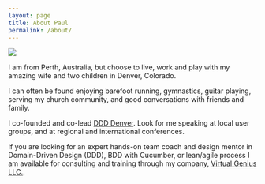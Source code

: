 ```yaml
---
layout: page
title: About Paul
permalink: /about/
---
```

<img class="gravatar" src="http://www.gravatar.com/avatar/4ce180eb1538932a4cc5b14c9eb0e83b?s=300">
<p>I am from Perth, Australia, but choose to live, work and play with my amazing wife and two children in Denver, Colorado.</p> 

<p>I can often be found enjoying barefoot running, gymnastics, guitar playing, serving my church community, and good conversations with friends and family.</p>

<p>I co-founded and co-lead <a href="http://bit.ly/ddd_den">DDD Denver</a>. Look for me speaking at local user groups, and at regional and international conferences.</p>

<p>If you are looking for an expert hands-on team coach and design mentor in Domain-Driven Design (DDD), BDD with Cucumber, or lean/agile process I am available for consulting and training through my company, <a href="http://www.virtual-genius.com">Virtual Genius LLC.</a>.</p>
